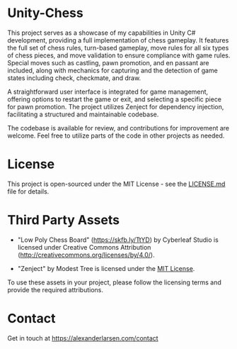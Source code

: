 # Unity-Chess
This project serves as a showcase of my capabilities in Unity C# development, providing a full implementation of chess gameplay. It features the full set of chess rules, turn-based gameplay, move rules for all six types of chess pieces, and move validation to ensure compliance with game rules. Special moves such as castling, pawn promotion, and en passant are included, along with mechanics for capturing and the detection of game states including check, checkmate, and draw.

A straightforward user interface is integrated for game management, offering options to restart the game or exit, and selecting a specific piece for pawn promotion. The project utilizes Zenject for dependency injection, facilitating a structured and maintainable codebase.

The codebase is available for review, and contributions for improvement are welcome. Feel free to utilize parts of the code in other projects as needed.

# License

This project is open-sourced under the MIT License - see the [LICENSE.md](https://github.com/alexanderlarsen/Chess/blob/main/LICENSE) file for details.

# Third Party Assets

- "Low Poly Chess Board" (https://skfb.ly/TtYD) by Cyberleaf Studio is licensed under Creative Commons Attribution (http://creativecommons.org/licenses/by/4.0/).

- "Zenject" by Modest Tree is licensed under the [MIT License](https://github.com/alexanderlarsen/Chess/blob/main/Assets/Plugins/Zenject/LICENSE.txt).

To use these assets in your project, please follow the licensing terms and provide the required attributions.

# Contact

Get in touch at https://alexanderlarsen.com/contact 
